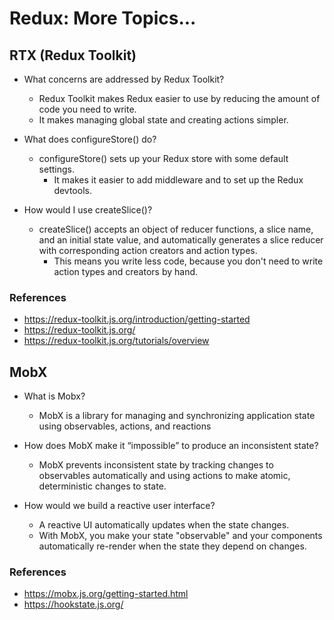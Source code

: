 # Redux: More Topics...

## RTX (Redux Toolkit)

* What concerns are addressed by Redux Toolkit?
  * Redux Toolkit makes Redux easier to use by reducing the amount of code you need to write. 
  * It makes managing global state and creating actions simpler.

* What does configureStore() do?
  * configureStore() sets up your Redux store with some default settings. 
    * It makes it easier to add middleware and to set up the Redux devtools.

* How would I use createSlice()?
  * createSlice() accepts an object of reducer functions, a slice name, and an initial state value, and automatically generates a slice reducer with corresponding action creators and action types.
    * This means you write less code, because you don't need to write action types and creators by hand.

### References

* <https://redux-toolkit.js.org/introduction/getting-started>
* <https://redux-toolkit.js.org/>
* <https://redux-toolkit.js.org/tutorials/overview>

## MobX

* What is Mobx?
  * MobX is a library for managing and synchronizing application state using observables, actions, and reactions

* How does MobX make it “impossible” to produce an inconsistent state?
  * MobX prevents inconsistent state by tracking changes to observables automatically and using actions to make atomic, deterministic changes to state.

* How would we build a reactive user interface?
  * A reactive UI automatically updates when the state changes. 
  * With MobX, you make your state "observable" and your components automatically re-render when the state they depend on changes.

### References

* <https://mobx.js.org/getting-started.html>
* <https://hookstate.js.org/>
